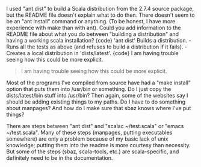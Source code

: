 I used "ant dist" to build a Scala distribution from the 2.7.4 source package, but the README file doesn't explain what to do then.  There doesn't seem to be an "ant install" command or anything.  (To be honest, I have more experience with make than with ant).  Could you add information to the README file about what you do between "building a distribution" and having a working scala installation?
{code}
'ant dist'
  Builds a distribution.
    - Runs all the tests as above (and refuses to build a distribution if it
      fails).
    - Creates a local distribution in 'dists/latest'.
{code}
I am having trouble seeing how this could be more explicit.

> I am having trouble seeing how this could be more explicit.

Most of the programs I've compiled from source have had a "make install" option that puts them into /usr/bin or something.  Do I just copy the dists/latest/bin stuff into /usr/bin?  Then again, some of the websites say I should be adding existing things to my paths.  Do I have to do something about manpages?  And how do I make sure that sbaz knows where I've put things?

There are steps between "ant dist" and "scalac ~/test.scala" or "emacs ~/test.scala".  Many of these steps (manpages, putting executables somewhere) are only a problem because of my basic lack of unix knowledge; putting them into the readme is more courtesy than necessity.  But some of the steps (sbaz, scala-tools, etc.) are scala-specific, and definitely need to be in the documentation.
